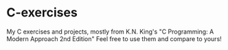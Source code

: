 # C-exercises
My C exercises and projects, mostly from K.N. King's "C Programming: A Modern Approach 2nd Edition"
Feel free to use them and compare to yours!
